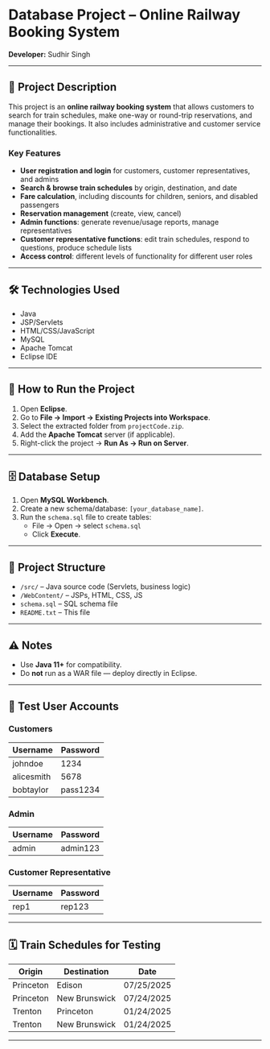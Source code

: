 # Database Project – Online Railway Booking System

**Developer:** Sudhir Singh  

---

## 📖 Project Description
This project is an **online railway booking system** that allows customers to search for train schedules, make one-way or round-trip reservations, and manage their bookings. It also includes administrative and customer service functionalities.  

### Key Features
- **User registration and login** for customers, customer representatives, and admins
- **Search & browse train schedules** by origin, destination, and date
- **Fare calculation**, including discounts for children, seniors, and disabled passengers
- **Reservation management** (create, view, cancel)
- **Admin functions**: generate revenue/usage reports, manage representatives
- **Customer representative functions**: edit train schedules, respond to questions, produce schedule lists
- **Access control**: different levels of functionality for different user roles

---

## 🛠️ Technologies Used
- Java  
- JSP/Servlets  
- HTML/CSS/JavaScript  
- MySQL  
- Apache Tomcat  
- Eclipse IDE  

---

## 🚀 How to Run the Project
1. Open **Eclipse**.
2. Go to **File → Import → Existing Projects into Workspace**.
3. Select the extracted folder from `projectCode.zip`.
4. Add the **Apache Tomcat** server (if applicable).
5. Right-click the project → **Run As → Run on Server**.

---

## 🗄️ Database Setup
1. Open **MySQL Workbench**.
2. Create a new schema/database: `[your_database_name]`.
3. Run the `schema.sql` file to create tables:
   - File → Open → select `schema.sql`
   - Click **Execute**.

---

## 📂 Project Structure

- `/src/` – Java source code (Servlets, business logic)
- `/WebContent/` – JSPs, HTML, CSS, JS
- `schema.sql` – SQL schema file
- `README.txt` – This file


---

## ⚠️ Notes
- Use **Java 11+** for compatibility.
- Do **not** run as a WAR file — deploy directly in Eclipse.

---

## 👤 Test User Accounts

### Customers
| Username     | Password  |
|--------------|-----------|
| johndoe      | 1234      |
| alicesmith   | 5678      |
| bobtaylor    | pass1234  |

### Admin
| Username | Password   |
|----------|------------|
| admin    | admin123   |

### Customer Representative
| Username | Password   |
|----------|------------|
| rep1     | rep123     |

---

## 🗓️ Train Schedules for Testing
| Origin     | Destination    | Date       |
|------------|---------------|------------|
| Princeton  | Edison        | 07/25/2025 |
| Princeton  | New Brunswick | 07/24/2025 |
| Trenton    | Princeton     | 01/24/2025 |
| Trenton    | New Brunswick | 01/24/2025 |

---
